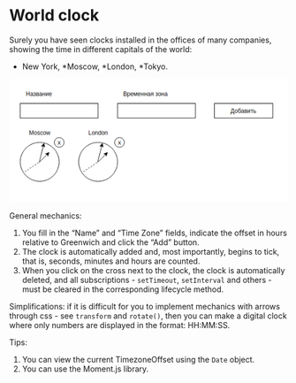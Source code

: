 World clock
===

Surely you have seen clocks installed in the offices of many companies, showing the time in different capitals of the world:
* New York,
*Moscow,
*London,
*Tokyo.

![Watches](./src/assets/watches.png)

General mechanics:

1. You fill in the “Name” and “Time Zone” fields, indicate the offset in hours relative to Greenwich and click the “Add” button.
2. The clock is automatically added and, most importantly, begins to tick, that is, seconds, minutes and hours are counted.
3. When you click on the cross next to the clock, the clock is automatically deleted, and all subscriptions - `setTimeout`, `setInterval` and others - must be cleared in the corresponding lifecycle method.

Simplifications: if it is difficult for you to implement mechanics with arrows through css - see `transform` and `rotate()`, then you can make a digital clock where only numbers are displayed in the format: HH:MM:SS.

Tips:
1. You can view the current TimezoneOffset using the `Date` object.
1. You can use the Moment.js library.